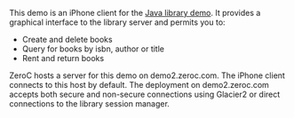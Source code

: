 This demo is an iPhone client for the [Java library demo][1]. It provides
a graphical interface to the library server and permits you to:

- Create and delete books
- Query for books by isbn, author or title
- Rent and return books

ZeroC hosts a server for this demo on demo2.zeroc.com. The iPhone
client connects to this host by default. The deployment on
demo2.zeroc.com accepts both secure and non-secure connections using
Glacier2 or direct connections to the library session manager.

[1]: ../../../../java/Database/library
